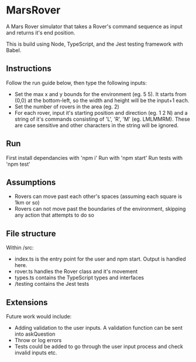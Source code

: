# MarsRover

A Mars Rover simulator that takes a Rover's command sequence as input and returns it's end position.

This is build using Node, TypeScript, and the Jest testing framework with Babel.

## Instructions

Follow the run guide below, then type the following inputs:
- Set the max x and y bounds for the environment (eg. 5 5). It starts from (0,0) at the bottom-left, so the width and height will be the input+1 each.
- Set the number of rovers in the area (eg. 2)
- For each rover, input it's starting position and direction (eg. 1 2 N) and a string of it's commands consisting of 'L', 'R', 'M' (eg. LMLMMRM). These are case sensitive and other characters in the string will be ignored. 

## Run

First install dependancies with 'npm i'
Run with 'npm start'
Run tests with 'npm test'

## Assumptions

- Rovers can move past each other's spaces (assuming each square is 1km or so)
- Rovers can not move past the boundaries of the environment, skipping any action that attempts to do so

## File structure

Within /src:
- index.ts is the entry point for the user and npm start. Output is handled here.
- rover.ts handles the Rover class and it's movement
- types.ts contains the TypeScript types and interfaces
- /testing contains the Jest tests

## Extensions

Future work would include:
- Adding validation to the user inputs. A validation function can be sent into askQuestion
- Throw or log errors
- Tests could be added to go through the user input process and check invalid inputs etc.
